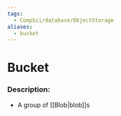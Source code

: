 ```yaml
---
tags:
  - CompSci/database/ObjectStorage
aliases:
  - bucket
---
```

# Bucket
### Description:
- A group of [[Blob|blob]]s

